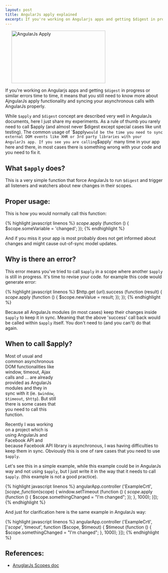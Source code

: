 ```yaml
---
layout: post
title: AngularJs apply explained
excerpt: If you're working on Angularjs apps and getting $digest in progress or similar errors, it means that you still need to know more about AjngularJs apply.
---
```


[<img class="size-medium wp-image-708 alignright" style="margin-left: 20px; margin-right: 20px;" alt="AngularJs Apply" src="http://www.boynux.com/wp-content/uploads/2014/02/angularjs-apply-300x168.png" width="300" height="168" />][1]

<script type="text/javascript" src="//pagead2.googlesyndication.com/pagead/js/adsbygoogle.js" async=""></script>
<div class="ads"> <ins class="adsbygoogle adslot_1" style="display:block" data-ad-client="ca-pub-7360583392867579" data-ad-slot="4587256441" data-ad-format="horizontal"></ins> <script> (adsbygoogle = window.adsbygoogle || []).push({}); </script> </div>

If you're working on Angularjs apps and getting `$digest` in progress or similar errors time to time, it means that you still need to know more about AjngularJs apply functionality and syncing your asynchronous calls with AngularJs properly. 

While `$apply` and `$digest` concept are described very well in AngularJs documents, here I just share my experiments. As a rule of thumb you rarely need to call $apply (and almost never $digest except special cases like unit testing). The common usage of `$apply` would be the time you need to sync external DOM events like XHR or 3rd party libraries with your AngularJs app. If you see you are calling `$apply` many time in your app here and there, in most cases there is something wrong with your code and you need to fix it. 

## What `$apply` does? 
This is a very simple function that force AngularJs to run `$digest` and trigger all listeners and watchers about new changes in their scopes. 

## Proper usage: 
This is how you would normally call this function: 

{% highlight javascript linenos %}
$scope.$apply (function () {
    $scope.someVariable = 'changed';
});
{% endhighlight %}

And if you miss it your app is most probably does not get informed about changes and might cause out-of-sync model updates. 

## Why is there an error? 
This error means you've tried to call `$apply` in a scope where another `$apply` is still in progress. It's time to revise your code. for example this code would generate error: 

{% highlight javascript linenos %}
$http.get (url).success (function (result) {
    $scope.$apply (function () {
      $scope.newValue = result;
    });
});
{% endhighlight %}

Because all AngularJs modules (in most cases) keep their changes inside `$apply` to keep it in sync. Meaning that the above 'success' call back would be called within `$apply` itself. You don't need to (and you can't) do that again. 

## When to call $apply?

<div style="float: right;"> <ins class="adsbygoogle" style="display: inline-block; width: 336px; height: 280px;" data-ad-client="ca-pub-7360583392867579" data-ad-slot="7819924448"></ins><script type="text/javascript">(adsbygoogle = window.adsbygoogle || []).push({}); </script> </div> 

Most of usual and common asynchronous DOM functionalities like window, timeout, Ajax calls and ... are already provided as AngularJs modules and they in sync with it (ie. `$window`, `$timeout`, `$http`). But still there is some cases that you need to call this function. 

Recently I was working on a project which is using AngularJs and Facebook API and because Facebook API library is asynchronous, I was having difficulties to keep them in sync. Obviously this is one of rare cases that you need to use `$apply`. 

Let's see this in a simple example, while this example could be in AngularJs way and not using `$apply`, but I just write it in the way that it needs to call `$apply`. (this example is not a good practice). 

{% highlight javascript linenos %}
angularApp.controller ('ExampleCrtl', [$scope, function ($scope) {
    window.setTimeout (function () {
        $scope.$apply (function () {
            $scope.somethingChanged = "I'm changed";
        });
    }, 1000);
}]);
{% endhighlight %}


And just for clarification here is the same example in AngularJs way: 

{% highlight javascript linenos %}
angularApp.controller ('ExampleCrtl', ['$scope', '$timeout', 
function ($scope, $timeout) {
    $timeout (function () {
        $scope.somethingChanged = "I'm changed";
    }, 1000);
}]);
{% endhighlight %}

## References:

* [AnuglarJs Scopes doc](http://docs.angularjs.org/api/ng.$rootScope.Scope)

<ins class="adsbygoogle" style="display: block;" data-ad-client="ca-pub-7360583392867579" data-ad-slot="4587256441" data-ad-format="auto"></ins><script type="text/javascript">(adsbygoogle = window.adsbygoogle || []).push({});</script>

[1]: http://www.boynux.com/wp-content/uploads/2014/02/angularjs-apply.png

